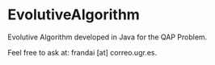 # EvolutiveAlgorithm
Evolutive Algorithm developed in Java for the QAP Problem.

Feel free to ask at: frandai [at] correo.ugr.es.
